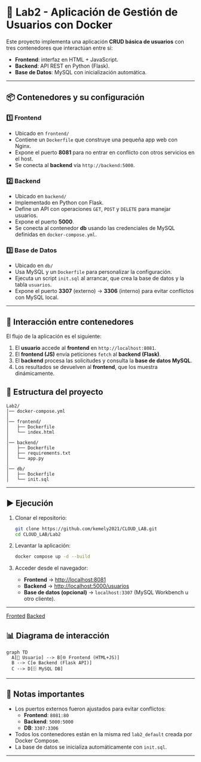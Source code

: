 # 🐳 Lab2 - Aplicación de Gestión de Usuarios con Docker

Este proyecto implementa una aplicación **CRUD básica de usuarios** con tres contenedores que interactúan entre sí:

- **Frontend**: interfaz en HTML + JavaScript.  
- **Backend**: API REST en Python (Flask).  
- **Base de Datos**: MySQL con inicialización automática.  

---

## 📦 Contenedores y su configuración

### 1️⃣ Frontend
- Ubicado en `frontend/`  
- Contiene un `Dockerfile` que construye una pequeña app web con Nginx.  
- Expone el puerto **8081** para no entrar en conflicto con otros servicios en el host.  
- Se conecta al **backend** vía `http://backend:5000`.

### 2️⃣ Backend
- Ubicado en `backend/`  
- Implementado en Python con Flask.  
- Define un API con operaciones `GET`, `POST` y `DELETE` para manejar usuarios.  
- Expone el puerto **5000**.  
- Se conecta al contenedor **db** usando las credenciales de MySQL definidas en `docker-compose.yml`.

### 3️⃣ Base de Datos
- Ubicado en `db/`  
- Usa MySQL y un `Dockerfile` para personalizar la configuración.  
- Ejecuta un script `init.sql` al arrancar, que crea la base de datos y la tabla `usuarios`.  
- Expone el puerto **3307** (externo) → **3306** (interno) para evitar conflictos con MySQL local.

---

## 🔗 Interacción entre contenedores

El flujo de la aplicación es el siguiente:

1. El **usuario** accede al **frontend** en `http://localhost:8081`.
2. El **frontend (JS)** envía peticiones `fetch` al **backend (Flask)**.
3. El **backend** procesa las solicitudes y consulta la **base de datos MySQL**.
4. Los resultados se devuelven al **frontend**, que los muestra dinámicamente.

## 📂 Estructura del proyecto

```
Lab2/
│── docker-compose.yml
│
│── frontend/
│   ├── Dockerfile
│   └── index.html
│
│── backend/
│   ├── Dockerfile
│   ├── requirements.txt
│   └── app.py
│
│── db/
│   ├── Dockerfile
│   └── init.sql
```

---

## ▶️ Ejecución

1. Clonar el repositorio:
   ```bash
   git clone https://github.com/kemely2021/CLOUD_LAB.git
   cd CLOUD_LAB/Lab2
   ```

2. Levantar la aplicación:
   ```bash
   docker compose up -d --build
   ```

3. Acceder desde el navegador:
   - **Frontend** → [http://localhost:8081](http://localhost:8081)  
   - **Backend** → [http://localhost:5000/usuarios](http://localhost:5000/usuarios)  
   - **Base de datos (opcional)** → `localhost:3307` (MySQL Workbench u otro cliente).
---

[Fronted](IMAGENES/resultado.png)
[Backed](IMAGENES/datos.png)

## 📊 Diagrama de interacción

```mermaid
graph TD
  A[👤 Usuario] --> B[🌐 Frontend (HTML+JS)]
  B --> C[⚙️ Backend (Flask API)]
  C --> D[🗄 MySQL DB]
```

---

## 📌 Notas importantes

- Los puertos externos fueron ajustados para evitar conflictos:
  - **Frontend**: `8081:80`
  - **Backend**: `5000:5000`
  - **DB**: `3307:3306`
- Todos los contenedores están en la misma red `lab2_default` creada por Docker Compose.
- La base de datos se inicializa automáticamente con `init.sql`.
---
